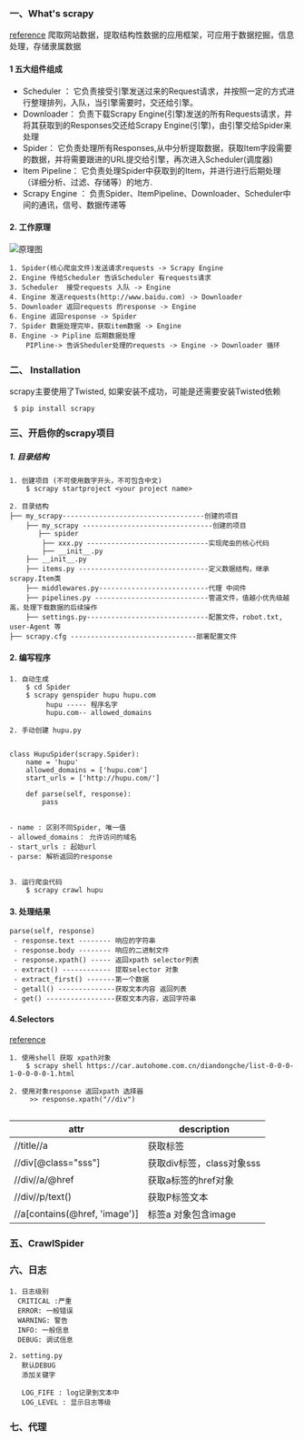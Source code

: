 ### 一、What's scrapy
[reference](https://docs.scrapy.org/en/latest/intro/tutorial.html)
爬取网站数据，提取结构性数据的应用框架，可应用于数据挖掘，信息处理，存储隶属数据

#### 1 五大组件组成
- Scheduler ： 它负责接受引擎发送过来的Request请求，并按照一定的方式进行整理排列，入队，当引擎需要时，交还给引擎。
- Downloader： 负责下载Scrapy Engine(引擎)发送的所有Requests请求，并将其获取到的Responses交还给Scrapy Engine(引擎)，由引擎交给Spider来处理
- Spider： 它负责处理所有Responses,从中分析提取数据，获取Item字段需要的数据，并将需要跟进的URL提交给引擎，再次进入Scheduler(调度器)
- Item Pipeline： 它负责处理Spider中获取到的Item，并进行进行后期处理（详细分析、过滤、存储等）的地方.
- Scrapy Engine ： 负责Spider、ItemPipeline、Downloader、Scheduler中间的通讯，信号、数据传递等



#### 2. 工作原理

![原理图](https://note.youdao.com/yws/api/personal/file/WEB520ba11b692f965f594a9074d393e36b?method=download&shareKey=1ed7c0069fccc9f1d1da69773553eb13)



```
1. Spider(核心爬虫文件)发送请求requests -> Scrapy Engine
2. Engine 传给Scheduler 告诉Scheduler 有requests请求
3. Scheduler  接受requests 入队 -> Engine
4. Engine 发送requests(http://www.baidu.com) -> Downloader 
5. Downloader 返回requests 的response -> Engine
6. Engine 返回response -> Spider
7. Spider 数据处理完毕，获取item数据 -> Engine
8. Engine -> Pipline 后期数据处理
    PIPline-> 告诉Sheduler处理的requests -> Engine -> Downloader 循环
```



### 二、 Installation

scrapy主要使用了Twisted, 如果安装不成功，可能是还需要安装Twisted依赖
```
 $ pip install scrapy
```

### 三、开启你的scrapy项目

##### 1. 目录结构
```
1. 创建项目 (不可使用数字开头，不可包含中文)
    $ scrapy startproject <your project name>

2. 目录结构
├── my_scrapy-----------------------------------创建的项目
    ├── my_scrapy --------------------------------创建的项目
       ├── spider
        ├── xxx.py ------------------------------实现爬虫的核心代码
        ├── __init__.py
    ├── __init__.py
    ├── items.py --------------------------------定义数据结构，继承scrapy.Item类
    ├── middlewares.py---------------------------代理 中间件
    ├── pipelines.py ----------------------------管道文件，值越小优先级越高，处理下载数据的后续操作
    ├── settings.py------------------------------配置文件，robot.txt, user-Agent 等
├── scrapy.cfg -------------------------------部署配置文件
```

#### 2. 编写程序


```
1. 自动生成
    $ cd Spider
    $ scrapy genspider hupu hupu.com 
         hupu ----- 程序名字
         hupu.com-- allowed_domains
         
2. 手动创建 hupu.py


class HupuSpider(scrapy.Spider):
    name = 'hupu'
    allowed_domains = ['hupu.com']
    start_urls = ['http://hupu.com/']

    def parse(self, response):
        pass
        
        
- name : 区别不同Spider, 唯一值
- allowed_domains： 允许访问的域名
- start_urls : 起始url
- parse: 解析返回的response


3. 运行爬虫代码
    $ scrapy crawl hupu

```


#### 3. 处理结果

```
parse(self, response)
 - response.text -------- 响应的字符串
 - response.body -------- 响应的二进制文件
 - response.xpath() ----- 返回xpath selector列表
 - extract() ------------ 提取selector 对象
 - extract_first() -------第一个数据
 - getall() --------------获取文本内容 返回列表 
 - get() -----------------获取文本内容，返回字符串
```
#### 4.Selectors

[reference](https://docs.scrapy.org/en/latest/topics/selectors.html)
```
1. 使用shell 获取 xpath对象
    $ scrapy shell https://car.autohome.com.cn/diandongche/list-0-0-0-1-0-0-0-0-1.html
    
2. 使用对象response 返回xpath 选择器
     >> response.xpath("//div")
     
```

| attr | description |
| --- | --- |
| //title//a | 获取标签 |
| //div[@class="sss"] | 获取div标签，class对象sss |
| //div//a/@href | 获取a标签的href对象 |
| //div//p/text() | 获取P标签文本 |
| //a[contains(@href, 'image')] | 标签a 对象包含image |




### 五、CrawlSpider


### 六、日志


```
1. 日志级别
  CRITICAL :严重
  ERROR: 一般错误
  WARNING: 警告
  INFO: 一般信息
  DEBUG: 调试信息
  
2. setting.py
   默认DEBUG
   添加关键字
   
   LOG_FIFE : log记录到文本中
   LOG_LEVEL : 显示日志等级
```


### 七、代理








































